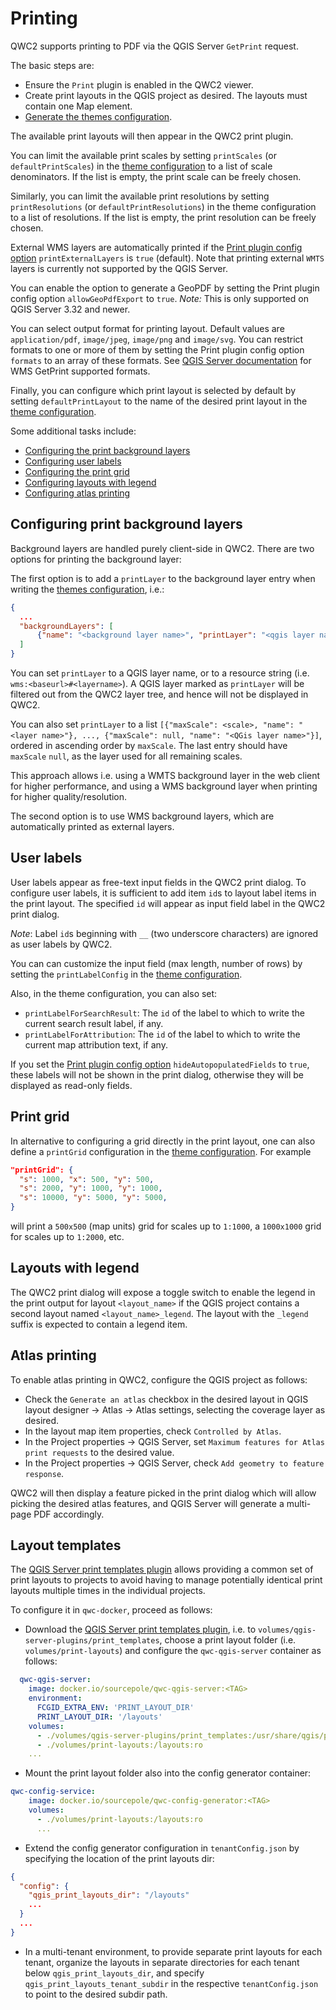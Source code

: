 # Printing

QWC2 supports printing to PDF via the QGIS Server `GetPrint` request.

The basic steps are:

* Ensure the `Print` plugin is enabled in the QWC2 viewer.
* Create print layouts in the QGIS project as desired. The layouts must contain one Map element.
* [Generate the themes configuration](../configuration/ThemesConfiguration.md#generating-theme-configuration).

The available print layouts will then appear in the QWC2 print plugin.

You can limit the available print scales by setting `printScales` (or `defaultPrintScales`) in the [theme configuration](../configuration/ThemesConfiguration.md#manual-theme-configuration) to a list of scale denominators. If the list is empty, the print scale can be freely chosen.

Similarly, you can limit the available print resolutions by setting `printResolutions` (or `defaultPrintResolutions`) in the theme configuration to a list of resolutions. If the list is empty, the print resolution can be freely chosen.

External WMS layers are automatically printed if the [Print plugin config option](../references/qwc2_plugins/#print) `printExternalLayers` is `true` (default). Note that printing external `WMTS` layers is currently not supported by the QGIS Server.

You can enable the option to generate a GeoPDF by setting the Print plugin config option `allowGeoPdfExport` to `true`. *Note:* This is only supported on QGIS Server 3.32 and newer.

You can select output format for printing layout. Default values are `application/pdf`, `image/jpeg`, `image/png` and `image/svg`. You can restrict formats to one or more of them by setting the Print plugin config option `formats` to an array of these formats. See [QGIS Server documentation](https://docs.qgis.org/latest/en/docs/server_manual/services/wms.html#wms-getprint-format) for WMS GetPrint supported formats.

Finally, you can configure which print layout is selected by default by setting `defaultPrintLayout` to the name of the desired print layout in the [theme configuration](../configuration/ThemesConfiguration.md#manual-theme-configuration).

Some additional tasks include:

* [Configuring the print background layers](#background-layers)
* [Configuring user labels](#user-labels)
* [Configuring the print grid](#print-grid)
* [Configuring layouts with legend](#print-legend)
* [Configuring atlas printing](#print-atlas)

## Configuring print background layers <a name="background-layers"></a>

Background layers are handled purely client-side in QWC2. There are two options for printing the background layer:

The first option is to add a `printLayer` to the background layer entry when writing the [themes configuration](../configuration/ThemesConfiguration.md#manual-theme-configuration), i.e.:

```json
{
  ...
  "backgroundLayers": [
      {"name": "<background layer name>", "printLayer": "<qgis layer name or resource string>"}
  ]
}
```

You can set `printLayer` to a QGIS layer name, or to a resource string (i.e. `wms:<baseurl>#<layername>`). A QGIS layer marked as `printLayer` will be filtered out from the QWC2 layer tree, and hence will not be displayed in QWC2.

You can also set `printLayer` to a list `[{"maxScale": <scale>, "name": "<layer name>"}, ..., {"maxScale": null, "name": "<QGis layer name>"}]`, ordered in ascending order by `maxScale`. The last entry should have `maxScale` `null`, as the layer used for all remaining scales.

This approach allows i.e. using a WMTS background layer in the web client for higher performance, and using a WMS background layer when printing for higher quality/resolution.

The second option is to use WMS background layers, which are automatically printed as external layers.

## User labels <a name="user-labels"></a>

User labels appear as free-text input fields in the QWC2 print dialog. To configure user labels, it is sufficient to add item `id`s to layout label items in the print layout. The specified `id` will appear as input field label in the QWC2 print dialog.

*Note*: Label `id`s beginning with `__` (two underscore characters) are ignored as user labels by QWC2.

You can can customize the input field (max length, number of rows) by setting the `printLabelConfig` in the [theme configuration](../configuration/ThemesConfiguration.md#manual-theme-configuration).

Also, in the theme configuration, you can also set:

* `printLabelForSearchResult`: The `id` of the label to which to write the current search result label, if any.
* `printLabelForAttribution`: The `id` of the label to which to write the current map attribution text, if any.

If you set the [Print plugin config option](../references/qwc2_plugins/#print) `hideAutopopulatedFields` to `true`, these labels will not be shown in the print dialog, otherwise they will be displayed as read-only fields.

## Print grid <a name="print-grid"></a>

In alternative to configuring a grid directly in the print layout, one can also define a `printGrid` configuration in the [theme configuration](../configuration/ThemesConfiguration.md#manual-theme-configuration). For example

```json
"printGrid": {
  "s": 1000, "x": 500, "y": 500,
  "s": 2000, "y": 1000, "y": 1000,
  "s": 10000, "y": 5000, "y": 5000,
}
```

will print a `500x500` (map units) grid for scales up to `1:1000`, a `1000x1000` grid for scales up to `1:2000`, etc.

## Layouts with legend <a name="print-legend"></a>

The QWC2 print dialog will expose a toggle switch to enable the legend in the print output for layout `<layout_name>` if the QGIS project contains a second layout named `<layout_name>_legend`. The layout with the `_legend` suffix is expected to contain a legend item.

## Atlas printing <a name="print-atlas"></a>

To enable atlas printing in QWC2, configure the QGIS project as follows:

- Check the `Generate an atlas` checkbox in the desired layout in QGIS layout designer &rarr; Atlas &rarr; Atlas settings, selecting the coverage layer as desired.
- In the layout map item properties, check `Controlled by Atlas`.
- In the Project properties &rarr; QGIS Server, set `Maximum features for Atlas print requests` to the desired value.
- In the Project properties &rarr; QGIS Server, check `Add geometry to feature response`.

QWC2 will then display a feature picked in the print dialog which will allow picking the desired atlas features, and QGIS Server will generate a multi-page PDF accordingly.

## Layout templates <a name="layout-templates"></a>

The [QGIS Server print templates plugin](https://github.com/qwc-services/qwc-qgis-server-plugins) allows providing a common set of print layouts to projects to avoid having to manage potentially identical print layouts multiple times in the individual projects.

To configure it in `qwc-docker`, proceed as follows:

* Download the [QGIS Server print templates plugin](https://github.com/qwc-services/qwc-qgis-server-plugins), i.e. to `volumes/qgis-server-plugins/print_templates`, choose a print layout folder (i.e. `volumes/print-layouts`) and configure the `qwc-qgis-server` container as follows:

```yml
  qwc-qgis-server:
    image: docker.io/sourcepole/qwc-qgis-server:<TAG>
    environment:
      FCGID_EXTRA_ENV: 'PRINT_LAYOUT_DIR'
      PRINT_LAYOUT_DIR: '/layouts'
    volumes:
      - ./volumes/qgis-server-plugins/print_templates:/usr/share/qgis/python/plugins/print_templates:ro
      - ./volumes/print-layouts:/layouts:ro
    ...
```

* Mount the print layout folder also into the config generator container:

```yml
qwc-config-service:
    image: docker.io/sourcepole/qwc-config-generator:<TAG>
    volumes:
      - ./volumes/print-layouts:/layouts:ro
      ...
```

* Extend the config generator configuration in `tenantConfig.json` by specifying the location of the print layouts dir:

```json
{
  "config": {
    "qgis_print_layouts_dir": "/layouts"
    ...
  }
  ...
}
```

* In a multi-tenant environment, to provide separate print layouts for each tenant, organize the layouts in separate directories for each tenant below `qgis_print_layouts_dir`, and specify `qgis_print_layouts_tenant_subdir` in the respective `tenantConfig.json` to point to the desired subdir path.
